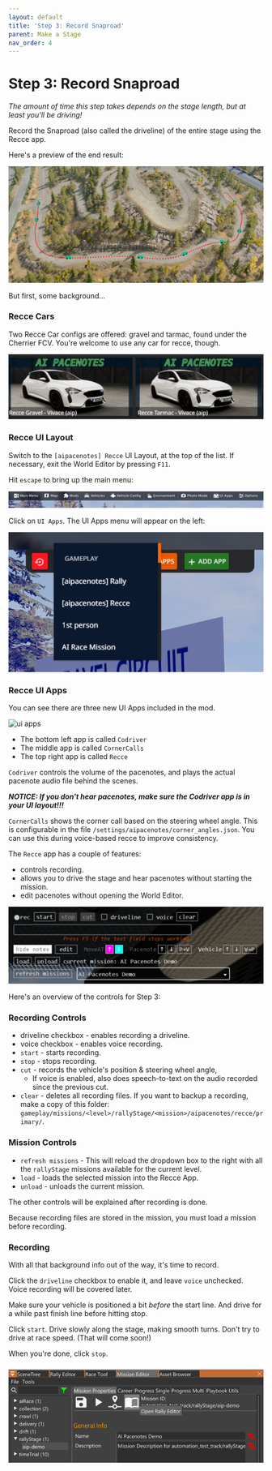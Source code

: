 ```yaml
---
layout: default
title: 'Step 3: Record Snaproad'
parent: Make a Stage
nav_order: 4
---
```


# Step 3: Record Snaproad

_The amount of time this step takes depends on the stage length, but at least you'll be driving!_

Record the Snaproad (also called the driveline) of the entire stage using the Recce app.

Here's a preview of the end result:

![](./img/recording_preview.png)

But first, some background...

### Recce Cars
Two Recce Car configs are offered: gravel and tarmac, found under the Cherrier FCV. You're welcome to use any car for recce, though.

![recce car](./img/recce_cars.png)


### Recce UI Layout
Switch to the `[aipacenotes] Recce` UI Layout, at the top of the list.
If necessary, exit the World Editor by pressing `F11`.

Hit `escape` to bring up the main menu:

![](./img/main_menu.png)

Click on `UI Apps`. The UI Apps menu will appear on the left:

![ui layout](./img/ui_layout.png)

### Recce UI Apps

You can see there are three new UI Apps included in the mod.

![ui apps](./img/ui_apps.png)

- The bottom left app is called `Codriver`
- The middle app is called `CornerCalls`
- The top right app is called `Recce`

`Codriver` controls the volume of the pacenotes, and plays the actual pacenote audio file behind the scenes.

___NOTICE: If you don't hear pacenotes, make sure the Codriver app is in your UI layout!!!___

`CornerCalls` shows the corner call based on the steering wheel angle. This is configurable in the file `/settings/aipacenotes/corner_angles.json`.
You can use this during voice-based recce to improve consistency.

The `Recce` app has a couple of features:
- controls recording.
- allows you to drive the stage and hear pacenotes without starting the mission.
- edit pacenotes without opening the World Editor.

![recce](./img/recce_app.png)

Here's an overview of the controls for Step 3:

### Recording Controls
- driveline checkbox - enables recording a driveline.
- voice checkbox - enables voice recording.
- `start` - starts recording.
- `stop` - stops recording.
- `cut` - records the vehicle's position & steering wheel angle,
  - If voice is enabled, also does speech-to-text on the audio recorded since the previous cut.
- `clear` - deletes all recording files. If you want to backup a recording, make a copy of this folder: `gameplay/missions/<level>/rallyStage/<mission>/aipacenotes/recce/primary/`.

### Mission Controls
- `refresh missions` - This will reload the dropdown box to the right with all the `rallyStage` missions available for the current level.
- `load` - loads the selected mission into the Recce App.
- `unload` - unloads the current mission.

The other controls will be explained after recording is done.

Because recording files are stored in the mission, you must load a mission before recording.

### Recording

With all that background info out of the way, it's time to record.

Click the `driveline` checkbox to enable it, and leave `voice` unchecked. Voice recording will be covered later.

Make sure your vehicle is positioned a bit _before_ the start line. And drive for a while past finish line before hitting stop.

Click `start`. Drive slowly along the stage, making smooth turns. Don't try to drive at race speed. (That will come soon!)

When you're done, click `stop`.

###

![](./img/open_rally_editor.png)
